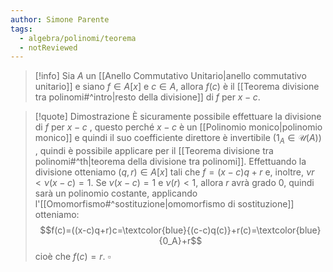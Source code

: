 ```yaml
---
author: Simone Parente
tags:
  - algebra/polinomi/teorema
  - notReviewed
---
```

>[!info] 
>Sia $A$ un [[Anello Commutativo Unitario|anello commutativo unitario]] e siano $f \in A[x]$ e $c \in A$, allora $f(c)$ è il [[Teorema divisione tra polinomi#^intro|resto della divisione]] di $f$ per $x-c$.

>[!quote] Dimostrazione
>È sicuramente possibile effettuare la divisione di $f$ per $x-c$ , questo perché $x-c$ è un [[Polinomio monico|polinomio monico]] e quindi il suo coefficiente direttore è invertibile ($1_A \in\mathcal{U}(A)$) , quindi è possibile applicare  per il [[Teorema divisione tra polinomi#^th|teorema della divisione tra polinomi]].
>Effettuando la divisione otteniamo $(q,r) \in A[x]$ tali che $f=(x-c)q+r$ e, inoltre, $\nu r < \nu(x-c)=1$. Se $\nu (x-c)=1$ e $\nu(r) < 1$, allora $r$ avrà grado 0, quindi sarà un polinomio costante, applicando l'[[Omomorfismo#^sostituzione|omomorfismo di sostituzione]] otteniamo:
>$$f(c)=((x-c)q+r)c=\textcolor{blue}{(c-c)q(c)}+r(c)=\textcolor{blue}{0_A}+r$$
>$\text{cioè che } f(c)=r$. $\square$
